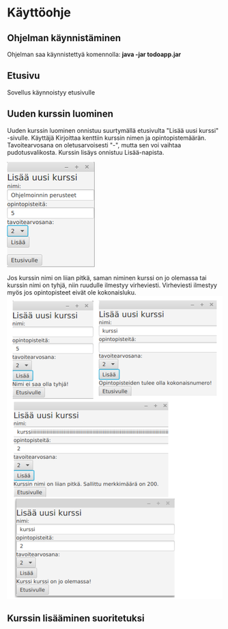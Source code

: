 # Käyttöohje

## Ohjelman käynnistäminen
Ohjelman saa käynnistettyä komennolla: **java -jar todoapp.jar**

## Etusivu
Sovellus käynnoistyy etusivulle

## Uuden kurssin luominen

Uuden kurssin luominen onnistuu suurtymällä etusivulta "Lisää uusi kurssi" -sivulle. Käyttäjä Kirjoittaa kenttiin kurssin nimen ja opintopistemäärän. Tavoitearvosana on oletusarvoisesti "-", mutta sen voi vaihtaa pudotusvalikosta.
Kurssin lisäys onnistuu Lisää-napista.

![alt text](https://github.com/ellikarvonen/otm-harjoitustyo/blob/master/harjoitustyo/dokumentaatio/lisaa_uusi_kurssi.png)

 Jos kurssin nimi on liian pitkä, saman niminen kurssi on jo olemassa tai kurssin nimi on tyhjä, niin ruudulle ilmestyy virheviesti. Virheviesti ilmestyy myös jos opintopisteet eivät ole kokonaisluku.
![alt text](https://github.com/ellikarvonen/otm-harjoitustyo/blob/master/harjoitustyo/dokumentaatio/virheviesti_uusi_kurssi.png)

## Kurssin lisääminen suoritetuksi 
